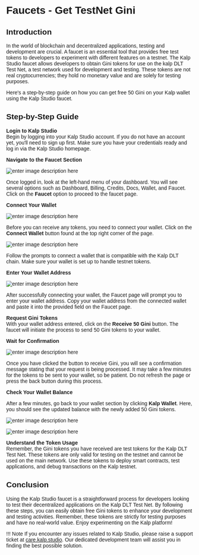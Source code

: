 <style> body {  font-family: "Source Sans 3", sans-serif!important; }</style>
<link href="https://fonts.googleapis.com/css2?family=Source+Sans+3:ital,wght@0,200..900;1,200..900&display=swap" rel="stylesheet">    <link rel="stylesheet" href="https://fonts.googleapis.com/icon?family=Material+Icons">

# Faucets - Get TestNet Gini

## **Introduction**

In the world of blockchain and decentralized applications, testing and development are crucial. A faucet is an essential tool that provides free test tokens to developers to experiment with different features on a testnet. The Kalp Studio faucet allows developers to obtain Gini tokens for use on the kalp DLT Test Net, a test network used for development and testing. These tokens are not real cryptocurrencies; they hold no monetary value and are solely for testing purposes.

Here's a step-by-step guide on how you can get free 50 Gini on your Kalp wallet using the Kalp Studio faucet.

## **Step-by-Step Guide**

**Login to Kalp Studio**  
Begin by logging into your Kalp Studio account. If you do not have an account yet, you'll need to sign up first. Make sure you have your credentials ready and log in via the Kalp Studio homepage.
    
**Navigate to the Faucet Section**

![enter image description here](https://docs-images-kalp-studio.s3.ap-south-1.amazonaws.com/10.+Faucets/1.jfif)

Once logged in, look at the left-hand menu of your dashboard. You will see several options such as Dashboard, Billing, Credits, Docs, Wallet, and Faucet. Click on the **Faucet** option to proceed to the faucet page.
    
**Connect Your Wallet**

![enter image description here](https://docs-images-kalp-studio.s3.ap-south-1.amazonaws.com/10.+Faucets/2.jfif)

Before you can receive any tokens, you need to connect your wallet. Click on the **Connect Wallet** button found at the top right corner of the page.

![enter image description here](https://docs-images-kalp-studio.s3.ap-south-1.amazonaws.com/10.+Faucets/3.jfif)

Follow the prompts to connect a wallet that is compatible with the Kalp DLT chain. Make sure your wallet is set up to handle testnet tokens.
    
**Enter Your Wallet Address**

![enter image description here](https://docs-images-kalp-studio.s3.ap-south-1.amazonaws.com/10.+Faucets/4.jfif)

After successfully connecting your wallet, the Faucet page will prompt you to enter your wallet address. Copy your wallet address from the connected wallet and paste it into the provided field on the Faucet page.
    
**Request Gini Tokens**  
    With your wallet address entered, click on the **Receive 50 Gini** button. The faucet will initiate the process to send 50 Gini tokens to your wallet.
    
**Wait for Confirmation**

![enter image description here](https://docs-images-kalp-studio.s3.ap-south-1.amazonaws.com/10.+Faucets/5.jfif)

Once you have clicked the button to receive Gini, you will see a confirmation message stating that your request is being processed. It may take a few minutes for the tokens to be sent to your wallet, so be patient. Do not refresh the page or press the back button during this process.
    
**Check Your Wallet Balance**
    
After a few minutes, go back to your wallet section by clicking **Kalp** **Wallet**. Here, you should see the updated balance with the newly added 50 Gini tokens.

![enter image description here](https://docs-images-kalp-studio.s3.ap-south-1.amazonaws.com/10.+Faucets/6.jfif)

![enter image description here](https://docs-images-kalp-studio.s3.ap-south-1.amazonaws.com/10.+Faucets/7.jfif)


 **Understand the Token Usage**  
    Remember, the Gini tokens you have received are test tokens for the Kalp DLT Test Net. These tokens are only valid for testing on the testnet and cannot be used on the main network. Use these tokens to deploy smart contracts, test applications, and debug transactions on the Kalp testnet.
    

## **Conclusion**

Using the Kalp Studio faucet is a straightforward process for developers looking to test their decentralized applications on the Kalp DLT Test Net. By following these steps, you can easily obtain free Gini tokens to enhance your development and testing activities. Remember, these tokens are strictly for testing purposes and have no real-world value. Enjoy experimenting on the Kalp platform!

!!! Note
    If you encounter any issues related to Kalp Studio, please raise a support ticket at [care.kalp.studio](mailto:care.kalp.studio). Our dedicated development team will assist you in finding the best possible solution.